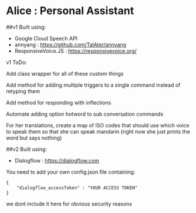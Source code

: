 # Alice : Personal Assistant

##v1 Built using:
- Google Cloud Speech API
- annyang : https://github.com/TalAter/annyang
- ResponsiveVoice.JS : https://responsivevoice.org/

v1 ToDo:

Add class wrapper for all of these custom things

Add method for adding multiple triggers to a single command instead of retyping them

Add method for responding with inflections

Automate adding option hotword to sub conversation commands

For her translations, create a map of ISO codes that should use which voice to speak them so that she can speak mandarin (right now she just prints the word but says nothing)


##v2 Built using:
- Dialogflow : https://dialogflow.com

You need to add your own config.json file containing:
```
{
    "dialogflow_accessToken" : "YOUR ACCESS TOKEN"
}
```
we dont include it here for obvious security reasons
